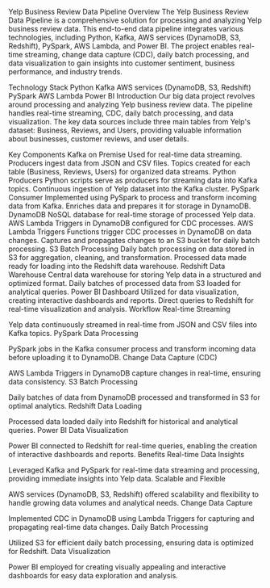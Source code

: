 Yelp Business Review Data Pipeline
Overview
The Yelp Business Review Data Pipeline is a comprehensive solution for processing and analyzing Yelp business review data. This end-to-end data pipeline integrates various technologies, including Python, Kafka, AWS services (DynamoDB, S3, Redshift), PySpark, AWS Lambda, and Power BI. The project enables real-time streaming, change data capture (CDC), daily batch processing, and data visualization to gain insights into customer sentiment, business performance, and industry trends.

Technology Stack
Python
Kafka
AWS services (DynamoDB, S3, Redshift)
PySpark
AWS Lambda
Power BI
Introduction
Our big data project revolves around processing and analyzing Yelp business review data. The pipeline handles real-time streaming, CDC, daily batch processing, and data visualization. The key data sources include three main tables from Yelp's dataset: Business, Reviews, and Users, providing valuable information about businesses, customer reviews, and user details.

Key Components
Kafka on Premise
Used for real-time data streaming.
Producers ingest data from JSON and CSV files.
Topics created for each table (Business, Reviews, Users) for organized data streams.
Python Producers
Python scripts serve as producers for streaming data into Kafka topics.
Continuous ingestion of Yelp dataset into the Kafka cluster.
PySpark Consumer
Implemented using PySpark to process and transform incoming data from Kafka.
Enriches data and prepares it for storage in DynamoDB.
DynamoDB
NoSQL database for real-time storage of processed Yelp data.
AWS Lambda Triggers in DynamoDB configured for CDC processes.
AWS Lambda Triggers
Functions trigger CDC processes in DynamoDB on data changes.
Captures and propagates changes to an S3 bucket for daily batch processing.
S3 Batch Processing
Daily batch processing on data stored in S3 for aggregation, cleaning, and transformation.
Processed data made ready for loading into the Redshift data warehouse.
Redshift Data Warehouse
Central data warehouse for storing Yelp data in a structured and optimized format.
Daily batches of processed data from S3 loaded for analytical queries.
Power BI Dashboard
Utilized for data visualization, creating interactive dashboards and reports.
Direct queries to Redshift for real-time visualization and analysis.
Workflow
Real-time Streaming

Yelp data continuously streamed in real-time from JSON and CSV files into Kafka topics.
PySpark Data Processing

PySpark jobs in the Kafka consumer process and transform incoming data before uploading it to DynamoDB.
Change Data Capture (CDC)

AWS Lambda Triggers in DynamoDB capture changes in real-time, ensuring data consistency.
S3 Batch Processing

Daily batches of data from DynamoDB processed and transformed in S3 for optimal analytics.
Redshift Data Loading

Processed data loaded daily into Redshift for historical and analytical queries.
Power BI Data Visualization

Power BI connected to Redshift for real-time queries, enabling the creation of interactive dashboards and reports.
Benefits
Real-time Data Insights

Leveraged Kafka and PySpark for real-time data streaming and processing, providing immediate insights into Yelp data.
Scalable and Flexible

AWS services (DynamoDB, S3, Redshift) offered scalability and flexibility to handle growing data volumes and analytical needs.
Change Data Capture

Implemented CDC in DynamoDB using Lambda Triggers for capturing and propagating real-time data changes.
Daily Batch Processing

Utilized S3 for efficient daily batch processing, ensuring data is optimized for Redshift.
Data Visualization

Power BI employed for creating visually appealing and interactive dashboards for easy data exploration and analysis.
